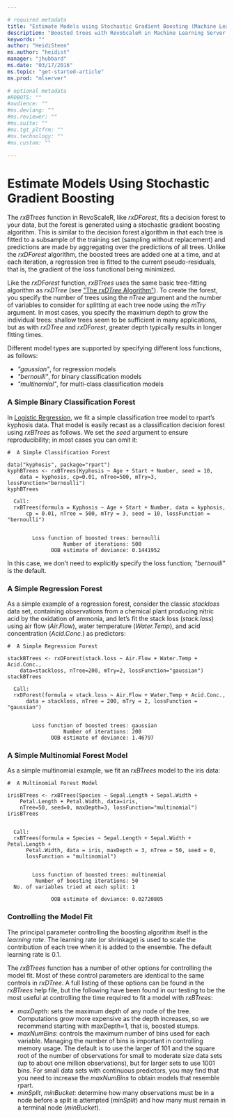 ```yaml
---

# required metadata
title: "Estimate Models using Stochastic Gradient Boosting (Machine Learning Server) "
description: "Boosted trees with RevoScaleR in Machine Learning Server."
keywords: ""
author: "HeidiSteen"
ms.author: "heidist"
manager: "jhubbard"
ms.date: "03/17/2016"
ms.topic: "get-started-article"
ms.prod: "mlserver"

# optional metadata
#ROBOTS: ""
#audience: ""
#ms.devlang: ""
#ms.reviewer: ""
#ms.suite: ""
#ms.tgt_pltfrm: ""
#ms.technology: ""
#ms.custom: ""

---
```


# Estimate Models Using Stochastic Gradient Boosting 

The *rxBTrees* function in RevoScaleR, like *rxDForest*, fits a decision forest to your data, but the forest is generated using a stochastic gradient boosting algorithm. This is similar to the decision forest algorithm in that each tree is fitted to a subsample of the training set (sampling without replacement) and predictions are made by aggregating over the predictions of all trees. Unlike the *rxDForest* algorithm, the boosted trees are added one at a time, and at each iteration, a regression tree is fitted to the current pseudo-residuals, that is, the gradient of the loss functional being minimized.

Like the *rxDForest* function, *rxBTrees* uses the same basic tree-fitting algorithm as *rxDTree* (see ["The *rxDTree* Algorithm"](how-to-revoscaler-decision-tree.md#the-rxdtree-algorithm)). To create the forest, you specify the number of trees using the *nTree* argument and the number of variables to consider for splitting at each tree node using the *mTry* argument. In most cases, you specify the maximum depth to grow the individual trees: shallow trees seem to be sufficient in many applications, but as with *rxDTree* and *rxDForest*, greater depth typically results in longer fitting times.

Different model types are supported by specifying different loss functions, as follows:

-   *"gaussian"*, for regression models
-   *"bernoulli"*, for binary classification models
-   *"multinomial"*, for multi-class classification models

### A Simple Binary Classification Forest

In [Logistic Regression](how-to-revoscaler-logistic-regression.md), we fit a simple classification tree model to rpart’s kyphosis data. That model is easily recast as a classification decision forest using *rxBTrees* as follows. We set the *seed* argument to ensure reproducibility; in most cases you can omit it:

	#  A Simple Classification Forest
	  
	data("kyphosis", package="rpart")
	kyphBTrees <- rxBTrees(Kyphosis ~ Age + Start + Number, seed = 10,
		data = kyphosis, cp=0.01, nTree=500, mTry=3, lossFunction="bernoulli")
	kyphBTrees

	  Call:
	  rxBTrees(formula = Kyphosis ~ Age + Start + Number, data = kyphosis, 
		  cp = 0.01, nTree = 500, mTry = 3, seed = 10, lossFunction = "bernoulli")
	  
	  
			Loss function of boosted trees: bernoulli 
					  Number of iterations: 500 
				  OOB estimate of deviance: 0.1441952 
	  

In this case, we don’t need to explicitly specify the loss function; *"bernoulli"* is the default.

### A Simple Regression Forest

As a simple example of a regression forest, consider the classic *stackloss* data set, containing observations from a chemical plant producing nitric acid by the oxidation of ammonia, and let’s fit the stack loss (*stack.loss*) using air flow (*Air.Flow*), water temperature (*Water.Temp*), and acid concentration (*Acid.Conc.*) as predictors:

	#  A Simple Regression Forest
	  
	stackBTrees <- rxDForest(stack.loss ~ Air.Flow + Water.Temp + Acid.Conc.,
		data=stackloss, nTree=200, mTry=2, lossFunction="gaussian")
	stackBTrees

	  Call:
	  rxDForest(formula = stack.loss ~ Air.Flow + Water.Temp + Acid.Conc., 
		  data = stackloss, nTree = 200, mTry = 2, lossFunction = "gaussian")
	  
	  
			Loss function of boosted trees: gaussian 
					  Number of iterations: 200 
				  OOB estimate of deviance: 1.46797
	  
### A Simple Multinomial Forest Model

As a simple multinomial example, we fit an *rxBTrees* model to the iris data:

	#  A Multinomial Forest Model
	  
	irisBTrees <- rxBTrees(Species ~ Sepal.Length + Sepal.Width + 
		Petal.Length + Petal.Width, data=iris,
		nTree=50, seed=0, maxDepth=3, lossFunction="multinomial")
	irisBTrees


	  Call:
	  rxBTrees(formula = Species ~ Sepal.Length + Sepal.Width + Petal.Length + 
		  Petal.Width, data = iris, maxDepth = 3, nTree = 50, seed = 0, 
		  lossFunction = "multinomial")
	  
	  
			Loss function of boosted trees: multinomial 
			 Number of boosting iterations: 50 
	  No. of variables tried at each split: 1 
	  
				  OOB estimate of deviance: 0.02720805  
	  
### Controlling the Model Fit

The principal parameter controlling the boosting algorithm itself is the *learning rate*. The learning rate (or shrinkage) is used to scale the contribution of each tree when it is added to the ensemble. The default learning rate is 0.1.

The *rxBTrees* function has a number of other options for controlling the model fit. Most of these control parameters are identical to the same controls in *rxDTree*. A full listing of these options can be found in the *rxBTrees* help file, but the following have been found in our testing to be the most useful at controlling the time required to fit a model with *rxBTrees*:

-   *maxDepth*: sets the maximum depth of any node of the tree. Computations grow more expensive as the depth increases, so we recommend starting with maxDepth=1, that is, boosted stumps.
-   *maxNumBins*: controls the maximum number of bins used for each variable. Managing the number of bins is important in controlling memory usage. The default is to use the larger of 101 and the square root of the number of observations for small to moderate size data sets (up to about one million observations), but for larger sets to use 1001 bins. For small data sets with continuous predictors, you may find that you need to increase the *maxNumBins* to obtain models that resemble rpart.
-   *minSplit*, *minBucket*: determine how many observations must be in a node before a split is attempted (*minSplit*) and how many must remain in a terminal node (*minBucket*).
